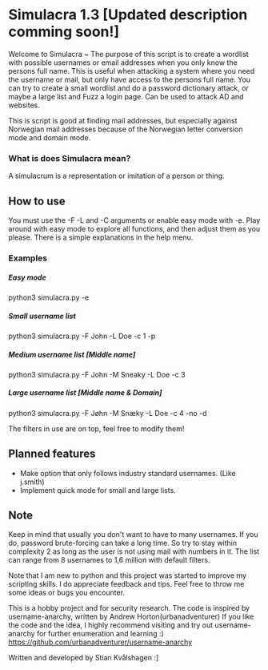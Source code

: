 # Simulacra 1.3 [Updated description comming soon!]
Welcome to Simulacra ~
The purpose of this script is to create a wordlist with possible usernames or email addresses when you only know the persons full name.
This is useful when attacking a system where you need the username or mail, but only have access to the persons full name.
You can try to create a small wordlist and do a password dictionary attack, or maybe a large list and Fuzz a login page.
Can be used to attack AD and websites.

This is script is good at finding mail addresses, but especially against Norwegian mail addresses because of the Norwegian letter conversion mode and domain mode.

### What is does Simulacra mean?
A simulacrum is a representation or imitation of a person or thing.
## How to use
You must use the -F -L and -C arguments or enable easy mode with -e.
Play around with easy mode to explore all functions, and then adjust them as you please.
There is a simple explanations in the help menu.

### Examples
##### Easy mode
python3 simulacra.py -e
##### Small username list
python3 simulacra.py -F John -L Doe -c 1 -p
##### Medium username list [Middle name]
python3 simulacra.py -F John -M Sneaky -L Doe -c 3
##### Large username list [Middle name & Domain]
python3 simulacra.py -F Jøhn -M Snæky -L Doe -c 4 -no -d


The filters in use are on top, feel free to modify them!
## Planned features
* Make option that only follows industry standard usernames. (Like j.smith)
* Implement quick mode for small and large lists.
## Note
Keep in mind that usually you don't want to have to many usernames.
If you do, password brute-forcing can take a long time. So try to stay within complexity 2 as long as the user is not using mail with numbers in it.
The list can range from 8 usernames to 1,6 million with default filters.

Note that I am new to python and this project was started to improve my scripting skills.
I do appreciate feedback and tips. Feel free to throw me some ideas or bugs you encounter.

This is a hobby project and for security research.
The code is inspired by username-anarchy, written by Andrew Horton(urbanadventurer)
If you like the code and the idea, I highly recommend visiting and try out username-anarchy for further enumeration and learning :)
https://github.com/urbanadventurer/username-anarchy

Written and developed by Stian Kvålshagen :]
